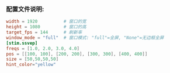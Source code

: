 <!--
 * @Date: 2022-11-29 19:53:39
 * @LastEditors: markovwang markov_wang@outlook.com
 * @LastEditTime: 2022-11-29 20:05:07
 * @FilePath: \bishe\readme.md
-->
### 配置文件说明:
``` toml
width = 1920          # 窗口的宽
height = 1080         # 窗口的高
target_fps = 144      # 刷新率
window_mode = "full"  # 窗口模式: "full"=全屏, "None"=无边框全屏
[stim.ssvep]
freqs = [1.0, 2.0, 3.0, 4.0]
pos = [[100, 100], [200, 200], [300, 300], [400, 400]]
size = [50,50,50,50]
hint_color="yellow"
```

